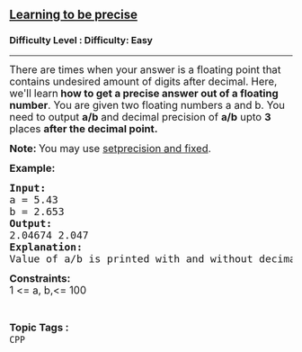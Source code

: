 <h2><a href="https://www.geeksforgeeks.org/problems/learning-to-be-precise/1?page=1&status=unsolved&sortBy=accuracy">Learning to be precise</a></h2><h3>Difficulty Level : Difficulty: Easy</h3><hr><div class="problems_problem_content__Xm_eO"><p><span style="font-size: 18px;">There are times when your answer is a floating point that contains undesired amount of digits after decimal. Here, we'll learn<strong> how to get a precise answer out of a floating number</strong>. You are given two floating numbers a and b. You need to output <strong>a/b</strong> and decimal precision of <strong>a/b</strong> upto <strong>3</strong> places <strong>after the decimal point.</strong></span></p>
<p><span style="font-size: 18px;"><strong>Note: </strong>You may use <a href="https://stackoverflow.com/questions/22515592/how-to-use-setprecision-in-c">setprecision and fixed</a>.</span></p>
<p><span style="font-size: 18px;"><strong>Example:</strong></span></p>
<pre><span style="font-size: 18px;"><strong>Input:</strong>
a = 5.43
b = 2.653
<strong>Output:
</strong>2.04674 2.047
<strong>Explanation:
</strong>Value of a/b is printed with and without decimal precision.</span></pre>
<p><span style="font-size: 18px;"><strong>Constraints:</strong><br>1 &lt;= a, b,&lt;= 100</span></p></div><br><p><span style=font-size:18px><strong>Topic Tags : </strong><br><code>CPP</code>&nbsp;
